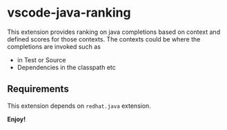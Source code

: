 # vscode-java-ranking

This extension provides ranking on java completions based on context and defined scores for those contexts. The contexts
could be where the completions are invoked such as 

- in Test or Source
- Dependencies in the classpath etc

## Requirements

This extension depends on `redhat.java` extension.


**Enjoy!**
